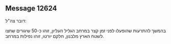 ## Message 12624

דובר צה"ל:

בהמשך להתרעות שהופעלו לפני זמן קצר במרחב הגליל העליון, זוהו כ-50 שיגורים שחצו לשטח הארץ מלבנון, חלקם יורטו, זוהו נפילות במרחב.

